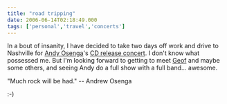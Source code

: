 ```yaml
---
title: "road tripping"
date: 2006-06-14T02:18:49.000
tags: ['personal','travel','concerts']
---
```


In a bout of insanity, I have decided to take two days off work and drive to Nashville for [Andy Osenga](http://www.andrewosenga.com)'s [CD release concert](http://upcoming.org/event/83834/). I don't know what possessed me. But I'm looking forward to getting to meet [Geof](http://gfmorris.net) and maybe some others, and seeing Andy do a full show with a full band... awesome.

"Much rock will be had." -- Andrew Osenga

:-)

